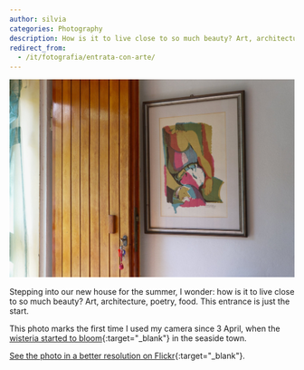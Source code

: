 ```yaml
---
author: silvia
categories: Photography
description: How is it to live close to so much beauty? Art, architecture, poetry, food. This entrance is just the start.
redirect_from:
  - /it/fotografia/entrata-con-arte/
---
```

![Entrance with art](/assets/images/20210628-entrance-with-art.jpg)

Stepping into our new house for the summer, I wonder: how is it to live close to so much beauty? Art, architecture, poetry, food. This entrance is just the start.

This photo marks the first time I used my camera since 3 April, when the [wisteria started to bloom](https://silviamaggidesign.com/today-i-saw/wisteria-in-bloom/){:target="_blank"} in the seaside town.

[See the photo in a better resolution on Flickr](https://www.flickr.com/photos/silvia-m/51276475542/in/dateposted-public/){:target="_blank"}.
